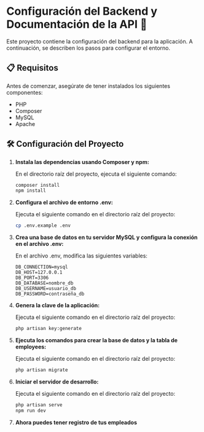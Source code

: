 # Configuración del Backend y Documentación de la API 🚀

Este proyecto contiene la configuración del backend para la aplicación. A continuación, se describen los pasos para configurar el entorno.

## 📋 Requisitos

Antes de comenzar, asegúrate de tener instalados los siguientes componentes:

- PHP
- Composer
- MySQL
- Apache

## 🛠️ Configuración del Proyecto

1. **Instala las dependencias usando Composer y npm:**

   En el directorio raíz del proyecto, ejecuta el siguiente comando:

   ```bash
   composer install
   npm install
   ```

2. **Configura el archivo de entorno .env:**

   Ejecuta el siguiente comando en el directorio raíz del proyecto:

   ```bash
   cp .env.example .env
   ```

3. **Crea una base de datos en tu servidor MySQL y configura la conexión en el archivo .env:**

   En el archivo .env, modifica las siguientes variables:

   ```
   DB_CONNECTION=mysql
   DB_HOST=127.0.0.1
   DB_PORT=3306
   DB_DATABASE=nombre_db
   DB_USERNAME=usuario_db
   DB_PASSWORD=contraseña_db
   ```

4. **Genera la clave de la aplicación:**

   Ejecuta el siguiente comando en el directorio raíz del proyecto:

   ```bash
   php artisan key:generate
   ```

5. **Ejecuta los comandos para crear la base de datos y la tabla de employees:**

   Ejecuta el siguiente comando en el directorio raíz del proyecto:

   ```bash
   php artisan migrate
   ```

6. **Iniciar el servidor de desarrollo:**

   Ejecuta el siguiente comando en el directorio raíz del proyecto:

   ```bash
   php artisan serve
   npm run dev
   ```

7. **Ahora puedes tener registro de tus empleados**
